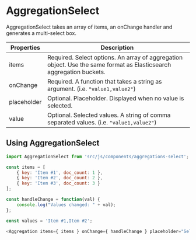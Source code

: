 # AggregationSelect

AggregationSelect takes an array of items, an onChange handler and generates a multi-select box.

Properties | Description
-----------|------------
items      | Required. Select options. An array of aggregation object. Use the same format as Elasticsearch aggregation buckets.
onChange   | Required. A function that takes a string as argument. (i.e. `"value1,value2"`)
placeholder| Optional. Placeholder. Displayed when no value is selected.
value      | Optional. Selected values. A string of comma separated values. (i.e. `"value1,value2"`)

## Using AggregationSelect

```js
import AggregationSelect from 'src/js/components/aggregations-select';

const items = [
    { key: 'Item #1', doc_count: 1 },
    { key: 'Item #2', doc_count: 2 },
    { key: 'Item #3', doc_count: 3 }
];

const handleChange = function(val) {
    console.log("Values changed: " + val);
};

const values = 'Item #1,Item #2';

<Aggregation items={ items } onChange={ handleChange } placeholder="Select Items" value={ values } />
```
